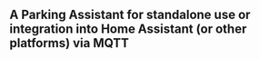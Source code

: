 ## A Parking Assistant for standalone use or integration into Home Assistant (or other platforms) via MQTT
